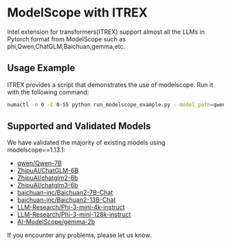 # ModelScope with ITREX

Intel extension for transformers(ITREX) support almost all the LLMs in Pytorch format from ModelScope such as phi,Qwen,ChatGLM,Baichuan,gemma,etc.

## Usage Example

ITREX provides a script that demonstrates the use of modelscope. Run it with the following command:
```bash
numactl -m 0 -C 0-55 python run_modelscope_example.py --model_path=qwen/Qwen-7B --prompt=你好
```

## Supported and Validated Models
We have validated the majority of existing models using modelscope==1.13.1:
* [qwen/Qwen-7B](https://www.modelscope.cn/models/qwen/Qwen-7B/summary)
* [ZhipuAI/ChatGLM-6B](https://www.modelscope.cn/models/ZhipuAI/ChatGLM-6B/summary)
* [ZhipuAI/chatglm2-6b](https://www.modelscope.cn/models/ZhipuAI/chatglm2-6b/summary)
* [ZhipuAI/chatglm3-6b](https://www.modelscope.cn/models/ZhipuAI/chatglm3-6b/summary)
* [baichuan-inc/Baichuan2-7B-Chat](https://www.modelscope.cn/models/baichuan-inc/Baichuan2-7B-Chat/summary)
* [baichuan-inc/Baichuan2-13B-Chat](https://www.modelscope.cn/models/baichuan-inc/Baichuan2-13B-Chat/summary)
* [LLM-Research/Phi-3-mini-4k-instruct](https://www.modelscope.cn/models/LLM-Research/Phi-3-mini-4k-instruct/summary)
* [LLM-Research/Phi-3-mini-128k-instruct](https://www.modelscope.cn/models/LLM-Research/Phi-3-mini-128k-instruct/summary)
* [AI-ModelScope/gemma-2b](https://www.modelscope.cn/models/AI-ModelScope/gemma-2b/summary)

If you encounter any problems, please let us know.
